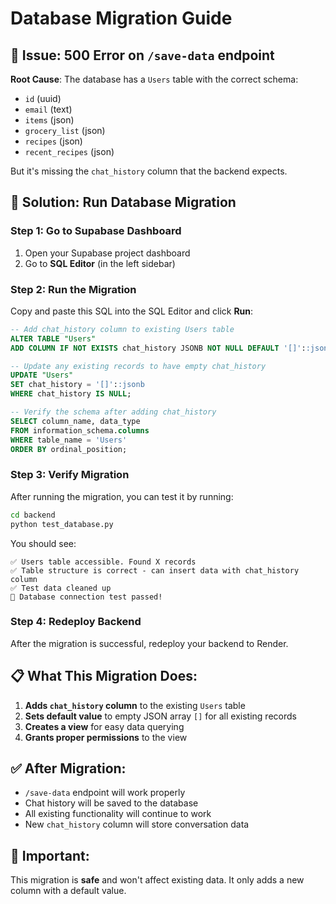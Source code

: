 # Database Migration Guide

## 🚨 **Issue**: 500 Error on `/save-data` endpoint

**Root Cause**: The database has a `Users` table with the correct schema:
- `id` (uuid)
- `email` (text) 
- `items` (json)
- `grocery_list` (json)
- `recipes` (json)
- `recent_recipes` (json)

But it's missing the `chat_history` column that the backend expects.

## 🔧 **Solution**: Run Database Migration

### Step 1: Go to Supabase Dashboard
1. Open your Supabase project dashboard
2. Go to **SQL Editor** (in the left sidebar)

### Step 2: Run the Migration
Copy and paste this SQL into the SQL Editor and click **Run**:

```sql
-- Add chat_history column to existing Users table
ALTER TABLE "Users" 
ADD COLUMN IF NOT EXISTS chat_history JSONB NOT NULL DEFAULT '[]'::jsonb;

-- Update any existing records to have empty chat_history
UPDATE "Users" 
SET chat_history = '[]'::jsonb 
WHERE chat_history IS NULL;

-- Verify the schema after adding chat_history
SELECT column_name, data_type 
FROM information_schema.columns 
WHERE table_name = 'Users' 
ORDER BY ordinal_position;
```

### Step 3: Verify Migration
After running the migration, you can test it by running:

```bash
cd backend
python test_database.py
```

You should see:
```
✅ Users table accessible. Found X records
✅ Table structure is correct - can insert data with chat_history column
✅ Test data cleaned up
🎉 Database connection test passed!
```

### Step 4: Redeploy Backend
After the migration is successful, redeploy your backend to Render.

## 📋 **What This Migration Does**:

1. **Adds `chat_history` column** to the existing `Users` table
2. **Sets default value** to empty JSON array `[]` for all existing records
3. **Creates a view** for easy data querying
4. **Grants proper permissions** to the view

## ✅ **After Migration**:
- `/save-data` endpoint will work properly
- Chat history will be saved to the database
- All existing functionality will continue to work
- New `chat_history` column will store conversation data

## 🚨 **Important**: 
This migration is **safe** and won't affect existing data. It only adds a new column with a default value.
